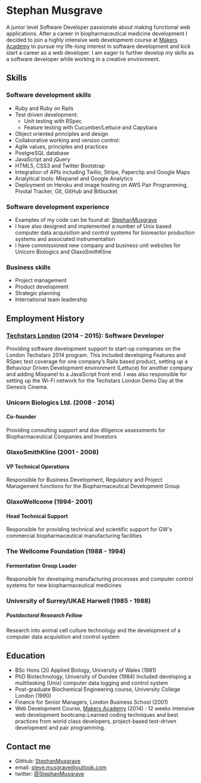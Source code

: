 # Stephan Musgrave
A junior level Software Developer passionate about making functional web applications.
After a career in biopharmaceutical medicine development I decided to join a highly intensive web development course at [Makers Academy] to pursue my life-long interest in software development and kick start a career as a web developer.
I am eager to further develop my skills as a software developer while working in a creative environment.

## Skills
### Software development skills
- Ruby and Ruby on Rails
- Test driven development:
    - Unit testing with RSpec
    - Feature testing with Cucumber/Lettuce and Capybara
- Object­ oriented principles and design
- Collaborative working and version control:
- Agile values, principles and practices
- PostgreSQL database
- JavaScript and jQuery
- HTML5, CSS3 and Twitter Bootstrap
- Integration of APIs including Twilio, Stripe, Paperclip and Google Maps
- Analytical tools: Mixpanel and Google Analytics
- Deployment on Heroku and image hosting on AWS
  Pair Programming, Pivotal Tracker, Git, GitHub and Bitbucket

### Software development experience
- Examples of my code can be found at: [StephanMusgrave]
- I have also designed and implemented a number of Unix based computer data acquisition and control systems for bioreactor production systems and associated instrumentation
- I have commissioned new company and business unit websites for Unicorn Biologics and GlaxoSmithKline

### Business skills
- Project management
- Product development
- Strategic planning
- International team leadership

## Employment History
### [Techstars London] (2014 - 2015):  Software Developer
Providing software development support to start-up companies on the London Techstars 2014 program.  This included developing Features and RSpec test coverage for one company’s Rails based product, setting up a Behaviour Driven Development environment (Lettuce) for another company and adding Mixpanel to a JavaScript front end.
I was also responsible for setting up the Wi-Fi network for the Techstars London Demo Day at the Genesis Cinema.

### Unicorn Biologics Ltd. (2008 - 2014)
#### Co-founder
Providing consulting support and due diligence assessments for Biopharmaceutical Companies and Investors

### GlaxoSmithKline (2001 - 2008)
#### VP Technical Operations
Responsible for Business Development, Regulatory and Project Management functions for the Biopharmaceutical Development Group 

### GlaxoWellcome (1994- 2001)
#### Head Technical Support
Responsible for providing technical and scientific support for GW's commercial biopharmaceutical manufacturing facilities

### The Wellcome Foundation  (1988 - 1994)
#### Fermentation Group Leader
Responsible for developing manufacturing processes and computer control systems for new biopharmaceutical medicines

### University of Surrey/UKAE Harwell (1985 - 1988)
##### Postdoctoral Research Fellow
Research into animal cell culture technology and the development of a computer data acquisition and control system

## Education
- BSc Hons (2i) Applied Biology, University of Wales (1981)
- PhD Biotechnology, University of Dundee (1984)  Included developing a multitasking (Unix) computer data logging and control system 
- Post-graduate Biochemical Engineering course, University College London (1990) 
- Finance for Senior Managers, London Business School (2001)
- Web Development Course, [Makers Academy] (2014) : 12 weeks intensive web development bootcamp.Learned coding techniques and best practices from world class developers, project-based test-driven development and pair programming.

## Contact me
- GitHub:  [StephanMusgrave]
- email:  steve.musgrave@outlook.com
- twitter:  [@StephanMusgrave]

[StephanMusgrave]:https://github.com/StephanMusgrave
[@StephanMusgrave]:https://twitter.com/StephanMusgrave

[unipop]:http://unipop.herokuapp.com
[code for unipop]:https://github.com/StephanMusgrave/unipop

[Instamaker]:http://instamakermusgrave.herokuapp.com
[code for instamaker]:https://github.com/StephanMusgrave/instamaker

[Airport]:https://github.com/StephanMusgrave/Airport
[code for airport]:https://github.com/StephanMusgrave/Airport

[RockPaperScissors]:http://rockpaperscissorsslizardspock.herokuapp.com
[Makers Academy]:http://www.makersacademy.com
[Techstars London]:http://www.techstars.com/program/locations/london/

